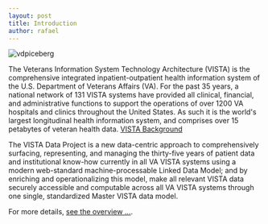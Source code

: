 ```yaml
---
layout: post
title: Introduction
author: rafael
---
```


![vdpiceberg](/assets/vdp-iceberg2.jpg)

The Veterans Information System Technology Architecture (VISTA) is the comprehensive integrated inpatient-outpatient health information system of the U.S. Department of Veterans Affairs (VA). For the past 35 years, a national network of 131 VISTA systems have provided all clinical, financial, and administrative functions to support the operations of over 1200  VA hospitals and clinics throughout the United States. As such it is the world's largest longitudinal health information system, and comprises over 15 petabytes of veteran health data. [VISTA Background](https://github.com/vistadataproject/documents/tree/master/Background/vista)

The VISTA Data Project is a new data-centric approach to comprehensively surfacing, representing, and managing the thirty-five years of patient data and institutional know-how currently in all VA VISTA systems using a modern  web-standard machine-processable Linked Data Model; and by enriching and operationalizing this model, make all relevant VISTA data securely accessible and computable across all VA VISTA systems through one single, standardized Master VISTA data model.

For more details, [see the overview ...](https://github.com/vistadataproject/documents#vista-data-project).
